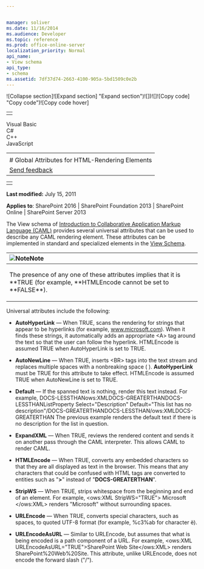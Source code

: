 ```yaml
---


manager: soliver
ms.date: 11/16/2014
ms.audience: Developer
ms.topic: reference
ms.prod: office-online-server
localization_priority: Normal
api_name:
- View schema
api_type:
- schema
ms.assetid: 7df37d74-2663-4100-905a-5bd1509c0e2b
---
```


![Collapse
section]![Expand
section] "Expand section")![]()![])![]![]()![Copy
code] "Copy code")![Copy code
hover]
<table>
<tbody>
<tr class="odd">
<td align="left"></td>
</tr>
</tbody>
</table>

Visual Basic  
C\#  
C++  
JavaScript  

<table>
<tbody>
<tr class="odd">
<td align="left"><span id="runningHeaderText"></span></td>
</tr>
<tr class="even">
<td align="left"># Global Attributes for HTML-Rendering Elements</td>
</tr>
<tr class="odd">
<td align="left"><span id="headfeedbackarea" class="feedbackhead"><a href="javascript:SubmitFeedback(&#39;docthis@Microsoft.com&#39;,&#39;&#39;,&#39;&#39;,&#39;&#39;,&#39;1.0.18082.1225&#39;,&#39;%0\dThank%20you%20for%20your%20feedback.%20The%20developer%20writing%20teams%20use%20your%20feedback%20to%20improve%20documentation.%20While%20we%20are%20reviewing%20your%20feedback,%20we%20may%20send%20you%20e-mail%20to%20ask%20for%20clarification%20or%20feedback%20on%20a%20solution.%20We%20do%20not%20use%20your%20e-mail%20address%20for%20any%20other%20purpose%20and%20we%20delete%20it%20after%20we%20finish%20our%20review.%0\AFor%20further%20information%20about%20the%20privacy%20policies%20of%20Microsoft,%20please%20see%20http://privacy.microsoft.com/en-us/default.aspx.%0\A%0\d&#39;,&#39;Customer%20feedback&#39;);">Send feedback</a></span></td>
</tr>
</tbody>
</table>

<table>
<colgroup>
<col width="100%" />
</colgroup>
<tbody>
<tr class="odd">
<td align="left"></td>
</tr>
</tbody>
</table>

**Last modified:** July 15, 2011

**Applies to**: SharePoint 2016 | SharePoint Foundation 2013 |
SharePoint Online | SharePoint Server 2013

The View schema of [Introduction to Collaborative
Application Markup Language
(CAML)](introduction-to-collaborative-application-markup-language-caml.md)</span> provides
several universal attributes that can be used to describe any CAML
rendering element. These attributes can be implemented in standard and
specialized elements in the [View
Schema](view-schema.md)</span>.

<table>
<colgroup>
<col width="100%" />
</colgroup>
<thead>
<tr class="header">
<th align="left"><img src="" title="Note" alt="Note" /><strong>Note</strong></th>
</tr>
</thead>
<tbody>
<tr class="odd">
<td align="left"><p>The presence of any one of these attributes implies that it is **TRUE </span>(for example, **HTMLEncode</span> cannot be set to **FALSE**).</p></td>
</tr>
</tbody>
</table>

Universal attributes include the following:

-   **AutoHyperLink** — When <span
    class="keyword">TRUE</span>, scans the rendering for strings that
    appear to be hyperlinks (for example, www.microsoft.com). When it
    finds these strings, it automatically adds an appropriate \<A\> tag
    around the text so that the user can follow the hyperlink. <span
    class="keyword">HTMLEncode</span> is assumed <span
    class="keyword">TRUE</span> when <span
    class="keyword">AutoHyperLink</span> is set to <span
    class="keyword">TRUE</span>.

-   **AutoNewLine** — When <span
    class="keyword">TRUE</span>, inserts \<BR\> tags into the text
    stream and replaces multiple spaces with a nonbreaking space
    (&nbsp;). **AutoHyperLink** must be <span
    class="keyword">TRUE</span> for this attribute to take effect. <span
    class="keyword">HTMLEncode</span> is assumed <span
    class="keyword">TRUE</span> when <span
    class="keyword">AutoNewLine</span> is set to <span
    class="keyword">TRUE</span>.

-   **Default** — If the spanned text is
    nothing, render this text instead. For example,
    DOCS-LESSTHANows:XMLDOCS-GREATERTHANDOCS-LESSTHANListProperty
    Select="Description" Default="This list has no
    description"/DOCS-GREATERTHANDOCS-LESSTHAN/ows:XMLDOCS-GREATERTHAN
    The previous example renders the default text if there is no
    description for the list in question.

-   **ExpandXML** — When <span
    class="keyword">TRUE</span>, reviews the rendered content and sends
    it on another pass through the CAML interpreter. This allows CAML to
    render CAML.

-   **HTMLEncode** — When <span
    class="keyword">TRUE</span>, converts any embedded characters so
    that they are all displayed as text in the browser. This means that
    any characters that could be confused with HTML tags are converted
    to entities such as "**&gt;**" instead of
    "**DOCS-GREATERTHAN**".

-   **StripWS** — When <span
    class="keyword">TRUE</span>, strips whitespace from the beginning
    and end of an element. For example, \<ows:XML StripWS="TRUE"\>
    Microsoft \</ows:XML\> renders "Microsoft" without surrounding
    spaces.

-   **URLEncode** — When <span
    class="keyword">TRUE</span>, converts special characters, such as
    spaces, to quoted UTF-8 format (for example, %c3%ab for character
    ë).

-   **URLEncodeAsURL** — Similar to <span
    class="keyword">URLEncode</span>, but assumes that what is being
    encoded is a path component of a URL. For example, \<ows:XML
    URLEncodeAsURL="TRUE"\>SharePoint Web Site\</ows:XML\> renders
    SharePoint%20Web%20Site. This attribute, unlike <span
    class="keyword">URLEncode</span>, does not encode the forward slash
    ("/").








